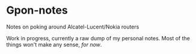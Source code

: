 # Gpon-notes
Notes on poking around Alcatel-Lucent/Nokia routers
<br>

Work in progress, currently a raw dump of my personal notes.
Most of the things won't make any sense, *for now*.
